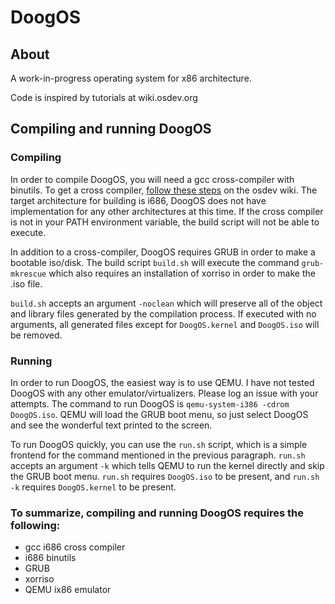 # DoogOS

## About

A work-in-progress operating system for x86 architecture.

Code is inspired by tutorials at wiki.osdev.org

## Compiling and running DoogOS

### Compiling

In order to compile DoogOS, you will need a gcc cross-compiler with binutils. 
To get a cross compiler, [follow these steps](http://wiki.osdev.org/GCC_Cross-Compiler) on the osdev wiki.
The target architecture for building is i686, DoogOS does not have implementation for any other architectures at this time.
If the cross compiler is not in your PATH environment variable, the build script will not be able to execute.

In addition to a cross-compiler, DoogOS requires GRUB in order to make a bootable iso/disk.
The build script `build.sh` will execute the command `grub-mkrescue` which also requires an installation of xorriso in order to make the .iso file.

`build.sh` accepts an argument `-noclean` which will preserve all of the object and library files generated by the compilation process.
If executed with no arguments, all generated files except for `DoogOS.kernel` and `DoogOS.iso` will be removed.

### Running

In order to run DoogOS, the easiest way is to use QEMU.
I have not tested DoogOS with any other emulator/virtualizers. Please log an issue with your attempts.
The command to run DoogOS is `qemu-system-i386 -cdrom DoogOS.iso`.
QEMU will load the GRUB boot menu, so just select DoogOS and see the wonderful text printed to the screen.

To run DoogOS quickly, you can use the `run.sh` script, which is a simple frontend for the command mentioned in the previous paragraph.
`run.sh` accepts an argument `-k` which tells QEMU to run the kernel directly and skip the GRUB boot menu.
`run.sh` requires `DoogOS.iso` to be present, and `run.sh -k` requires `DoogOS.kernel` to be present.

### To summarize, compiling and running DoogOS requires the following:

* gcc i686 cross compiler
* i686 binutils
* GRUB
* xorriso
* QEMU ix86 emulator
